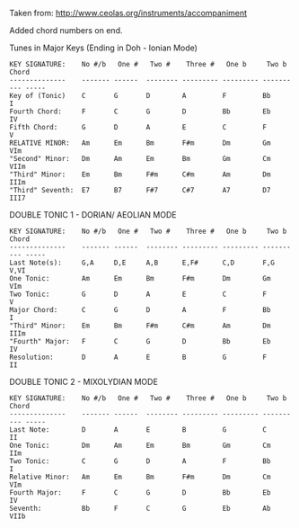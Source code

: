 Taken from: http://www.ceolas.org/instruments/accompaniment

Added chord numbers on end.

Tunes in Major Keys (Ending in Doh - Ionian Mode)

    KEY SIGNATURE:    No #/b   One #   Two #    Three #   One b     Two b     Chord
    --------------    ------- ------  -------- --------- --------- ---------- -----
    Key of (Tonic)    C       G       D        A         F         Bb         I
    Fourth Chord:     F       C       G        D         Bb        Eb         IV
    Fifth Chord:      G       D       A        E         C         F          V
    RELATIVE MINOR:   Am      Em      Bm       F#m       Dm        Gm         VIm
    "Second" Minor:   Dm      Am      Em       Bm        Gm        Cm         VIIm
    "Third" Minor:    Em      Bm      F#m      C#m       Am        Dm         IIIm
    "Third" Seventh:  E7      B7      F#7      C#7       A7        D7         III7


DOUBLE TONIC 1 - DORIAN/ AEOLIAN MODE

    KEY SIGNATURE:    No #/b   One #   Two #    Three #   One b     Two b     Chord
    --------------    ------- ------  -------- --------- --------- ---------- -----
    Last Note(s):     G,A     D,E     A,B      E,F#      C,D       F,G        V,VI
    One Tonic:        Am      Em      Bm       F#m       Dm        Gm         VIm
    Two Tonic:        G       D       A        E         C         F          V
    Major Chord:      C       G       D        A         F         Bb         I
    "Third" Minor:    Em      Bm      F#m      C#m       Am        Dm         IIIm
    "Fourth" Major:   F       C       G        D         Bb        Eb         IV
    Resolution:       D       A       E        B         G         F          II


DOUBLE TONIC 2 - MIXOLYDIAN MODE

    KEY SIGNATURE:    No #/b   One #   Two #    Three #   One b     Two b     Chord
    --------------    ------- ------  -------- --------- --------- ---------- -----
    Last Note:        D       A       E        B         G         C          II
    One Tonic:        Dm      Am      Em       Bm        Gm        Cm         IIm
    Two Tonic:        C       G       D        A         F         Bb         I
    Relative Minor:   Am      Em      Bm       F#m       Dm        Cm         VIm
    Fourth Major:     F       C       G        D         Bb        Eb         IV
    Seventh:          Bb      F       C        G         Eb        Ab         VIIb
